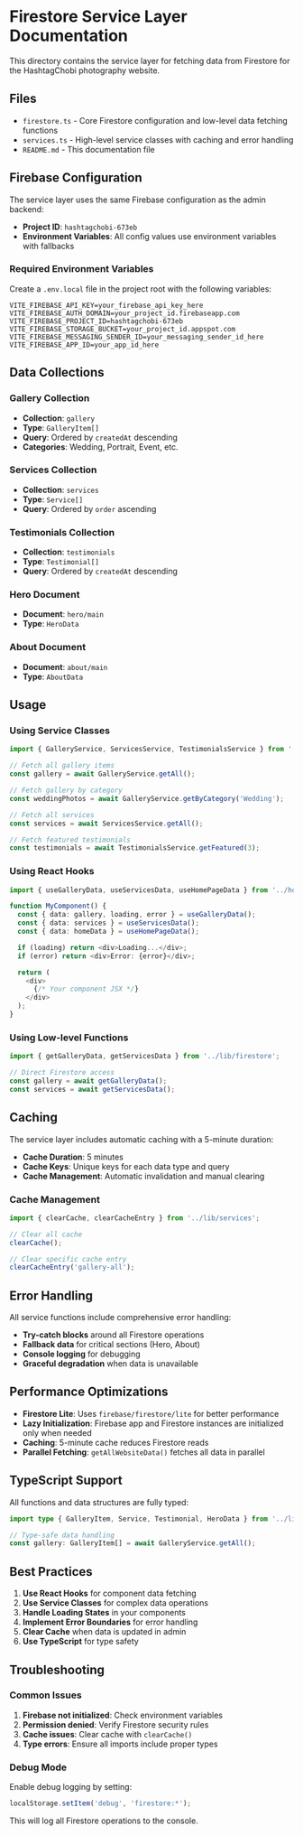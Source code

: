 # Firestore Service Layer Documentation

This directory contains the service layer for fetching data from Firestore for the HashtagChobi photography website.

## Files

- `firestore.ts` - Core Firestore configuration and low-level data fetching functions
- `services.ts` - High-level service classes with caching and error handling
- `README.md` - This documentation file

## Firebase Configuration

The service layer uses the same Firebase configuration as the admin backend:

- **Project ID**: `hashtagchobi-673eb`
- **Environment Variables**: All config values use environment variables with fallbacks

### Required Environment Variables

Create a `.env.local` file in the project root with the following variables:

```env
VITE_FIREBASE_API_KEY=your_firebase_api_key_here
VITE_FIREBASE_AUTH_DOMAIN=your_project_id.firebaseapp.com
VITE_FIREBASE_PROJECT_ID=hashtagchobi-673eb
VITE_FIREBASE_STORAGE_BUCKET=your_project_id.appspot.com
VITE_FIREBASE_MESSAGING_SENDER_ID=your_messaging_sender_id_here
VITE_FIREBASE_APP_ID=your_app_id_here
```

## Data Collections

### Gallery Collection
- **Collection**: `gallery`
- **Type**: `GalleryItem[]`
- **Query**: Ordered by `createdAt` descending
- **Categories**: Wedding, Portrait, Event, etc.

### Services Collection
- **Collection**: `services`
- **Type**: `Service[]`
- **Query**: Ordered by `order` ascending

### Testimonials Collection
- **Collection**: `testimonials`
- **Type**: `Testimonial[]`
- **Query**: Ordered by `createdAt` descending

### Hero Document
- **Document**: `hero/main`
- **Type**: `HeroData`

### About Document
- **Document**: `about/main`
- **Type**: `AboutData`

## Usage

### Using Service Classes

```typescript
import { GalleryService, ServicesService, TestimonialsService } from '../lib/services';

// Fetch all gallery items
const gallery = await GalleryService.getAll();

// Fetch gallery by category
const weddingPhotos = await GalleryService.getByCategory('Wedding');

// Fetch all services
const services = await ServicesService.getAll();

// Fetch featured testimonials
const testimonials = await TestimonialsService.getFeatured(3);
```

### Using React Hooks

```typescript
import { useGalleryData, useServicesData, useHomePageData } from '../hooks/useWebsiteData';

function MyComponent() {
  const { data: gallery, loading, error } = useGalleryData();
  const { data: services } = useServicesData();
  const { data: homeData } = useHomePageData();

  if (loading) return <div>Loading...</div>;
  if (error) return <div>Error: {error}</div>;

  return (
    <div>
      {/* Your component JSX */}
    </div>
  );
}
```

### Using Low-level Functions

```typescript
import { getGalleryData, getServicesData } from '../lib/firestore';

// Direct Firestore access
const gallery = await getGalleryData();
const services = await getServicesData();
```

## Caching

The service layer includes automatic caching with a 5-minute duration:

- **Cache Duration**: 5 minutes
- **Cache Keys**: Unique keys for each data type and query
- **Cache Management**: Automatic invalidation and manual clearing

### Cache Management

```typescript
import { clearCache, clearCacheEntry } from '../lib/services';

// Clear all cache
clearCache();

// Clear specific cache entry
clearCacheEntry('gallery-all');
```

## Error Handling

All service functions include comprehensive error handling:

- **Try-catch blocks** around all Firestore operations
- **Fallback data** for critical sections (Hero, About)
- **Console logging** for debugging
- **Graceful degradation** when data is unavailable

## Performance Optimizations

- **Firestore Lite**: Uses `firebase/firestore/lite` for better performance
- **Lazy Initialization**: Firebase app and Firestore instances are initialized only when needed
- **Caching**: 5-minute cache reduces Firestore reads
- **Parallel Fetching**: `getAllWebsiteData()` fetches all data in parallel

## TypeScript Support

All functions and data structures are fully typed:

```typescript
import type { GalleryItem, Service, Testimonial, HeroData } from '../lib/services';

// Type-safe data handling
const gallery: GalleryItem[] = await GalleryService.getAll();
```

## Best Practices

1. **Use React Hooks** for component data fetching
2. **Use Service Classes** for complex data operations
3. **Handle Loading States** in your components
4. **Implement Error Boundaries** for error handling
5. **Clear Cache** when data is updated in admin
6. **Use TypeScript** for type safety

## Troubleshooting

### Common Issues

1. **Firebase not initialized**: Check environment variables
2. **Permission denied**: Verify Firestore security rules
3. **Cache issues**: Clear cache with `clearCache()`
4. **Type errors**: Ensure all imports include proper types

### Debug Mode

Enable debug logging by setting:

```typescript
localStorage.setItem('debug', 'firestore:*');
```

This will log all Firestore operations to the console. 